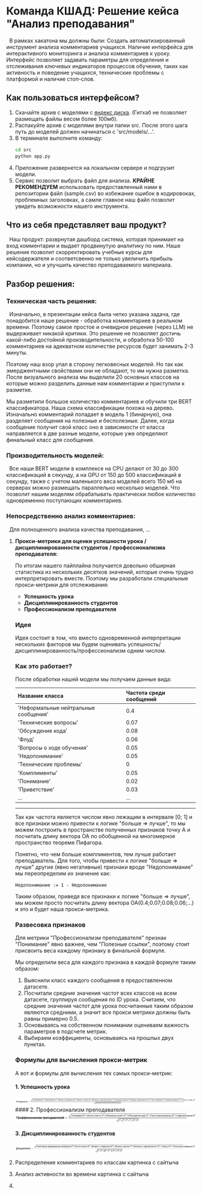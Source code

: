 # Команда КШАД: Решение кейса "Анализ преподавания"
&nbsp;&nbsp;В рамках хакатона мы должны были:
Создать автоматизированный инструмент анализа комментариев учащихся.
Наличие интерфейса для интерактивного мониторинга и анализа комментариев к уроку. Интерфейс
позволяет задавать параметры для определения и отслеживания ключевых индикаторов процессов
обучения, таких как активность и поведение учащихся, технические проблемы с платформой и
наличие стоп-слов.
## Как пользоваться интерфейсом?

1. Скачайте архив с моделями с [яндекс диска](https://disk.yandex.ru/d/rGe0fGk9n6BmnQ). (Гитхаб не позволяет размещать файлы весом более 100мб).
2. Распакуйте архив с моделями внутри папки src. После этого шага путь до моделей должен начинаться с 'src/models/...'.
3. В терминале выполните команду:
   ```bash
   cd src
   python app.py
   ```
4. Приложение развернется на локальном сервере и подгрузит модели.
5. Сервис позволит выбрать файл для анализа. **КРАЙНЕ РЕКОМЕНДУЕМ** использовать предоставленный нами в репозитории файл (sample.csv) во избежание ошибок в кодировоках, проблемных заголовках, а самле главное наш файл позволит увидеть возможности нашего инструмента. 

## Что из себя представляет ваш продукт?

&nbsp;&nbsp;Наш продукт: разврнутая дашборд система, которая принимает на вход комментарии и выдает продвинутую аналитику по ним. Наше решение позволит скорректировать учебные курсы для кейсодержателя и соответсвенно не только увеличить прибыль компании, но и улучшить качество преподаваемого материала.

## Разбор решения:

### Техническая часть решения:

&nbsp;&nbsp;Изначально, в презентации кейса была четко указана задача, где понадобится наше решение - обработка комментариев в реальном времени. Поэтому самое простое и очевидное решение (через LLM) не выдерживает никакой критики. Это решение не позволяет достичь какой-либо достойной производительности, и обработка 50-100 комментариев на адекватном количестве ресурсов будет занимать 2-3 минуты.

Поэтому наш взор упал в сторону легковесных моделей. Но так как эмерджентными свойствами они не обладают, то им нужна разметка. После визуального анализа мы выделили 20 основных классов на которые можно разделить данные нам комментарии и приступили к разметке.

Мы разметили большое количество комментариев и обучили три BERT классификатора. Наша схема классификации похожа на дерево. Изначально комментарий попадает в модель 1 (бинарную), она разделяет сообщения на полезные и бесполезные. Далее, когда сообщение получит свой класс оно в зависимости от класса направляется в две разные модели, которые уже определяют финальный класс для сообщения.

### Производительность моделей:

&nbsp;&nbsp;Все наши BERT модели в комплексе на CPU делают от 30 до 300 классификаций в секунду, а на GPU от 150 до 500 классификаций в секунду, также с учетом маленького веса моделей всего 150 мб на серверах можно размещать параллельно несколько моделей. Что позволит нашим моделям обрабатывать практически любое количество одновременно поступающих комментариев.

### Непосредственно анализ комментариев:

&nbsp;&nbsp;Для полноценного анализа качества преподавания, ...

1. **Прокси-метрики для оценки успешности урока / дисциплинированности студентов / профессионализма преподавателя:**

    По итогам нашего пайплайна получается довольно обширная статистика из нескольких десятков значений, которые очень трудно интерпретировать вместе. Поэтому мы разработали специальные прокси-метрики для отслеживания:

    - **Успешность урока**
    - **Дисциплинированность студентов**
    - **Профессионализм преподавателя**

    ### Идея

    Идея состоит в том, что вместо одновременной интерпретации нескольких факторов мы будем оценивать успешность/дисциплинированность/профессионализм одним числом.

    ### Как это работает?

    После обработки нашей модели мы получаем данные вида:

    | Название класса                     | Частота среди сообщений                                          |
    |-------------------------------------|------------------------------------------------------------------|
    | 'Неформальные нейтральные сообщения'| 0.4                                                              |
    | 'Технические вопросы'               | 0.07                                                             |
    | 'Обсуждение кода'                   | 0.08                                                             |
    | 'Флуд'                              | 0.06                                                             |
    | 'Вопросы о ходе обучения'           | 0.05                                                             |
    | 'Недопонимание'                     | 0.05                                                             |
    | 'Технические проблемы'              | 0
   | 'Комплименты'                       | 0.05                                                             |
   | 'Понимание'                         | 0.02                                                             |
   | 'Приветствие'                       | 0.03                                                             |
   | ...                                 | ...                                                              |
   ---------------------------------------------------------------------------------------------------------
    Так как частота является числом явно лежащим в интервале [0; 1] и все признаки можно привести к логике "больше => лучше", то мы можем построить в пространстве полученных признаков точку А и посчитать длину вектора ОА по обобщенной на многомерное пространство теореме Пифагора.

    Понятно, что чем больше комплиментов, тем лучше работает преподаватель. Для того, чтобы привести к логике "больше => лучше" другие (явно негативные) признаки вроде "Недопонимание" мы переопределим их значение как:
    
    ```
    Недопонимание := 1 - Недопонимание
    ```

    Таким образом, приведя все признаки к логике "больше => лучше", мы можем просто посчитать длину вектора OA(0.4;0.07;0.08;0.06;...) и это и будет наша прокси-метрика.

    ### Развесовка признаков

    Для метрики "Профессионализм преподавателя" признак "Понимание" явно важнее, чем "Полезные ссылки", поэтому стоит присвоить веса каждому признаку в финальной формуле.

    Мы определили веса для каждого признака в каждой формуле таким образом:

    1. Выяснили класс каждого сообщения в предоставленном датасете.
    2. Посчитали средние значения частот всех классов на всем датасете, группируя сообщения по ID урока. Считаем, что средние значения частот для урока посчитанные таким образом являются средними, а значит все прокси метрики должны быть равны примерно 0.5.
    3. Основываясь на собственном понимании оцениваем важность параметров в подсчете метрик.
    4. Выбираем коэффициенты, основываясь на прошлых двух пунктах.

    ### Формулы для вычисления прокси-метрик

    А вот и формулы для вычисления тех самых прокси-метрик:

    #### 1. Успешность урока

    <img src="pics/suc.png" class="img-responsive" alt="">
    #### 2. Профессионализм преподавателя

   <img src="pics/prof.png" class="img-responsive" alt="">

    #### 3. Дисциплинированность студентов

   <img src="pics/disc.png" class="img-responsive" alt="">
3. Распределение комментариев по классам
    картинка с сайтыча
4. Анализ активности во времени
    картинка с сайтыча
5.
